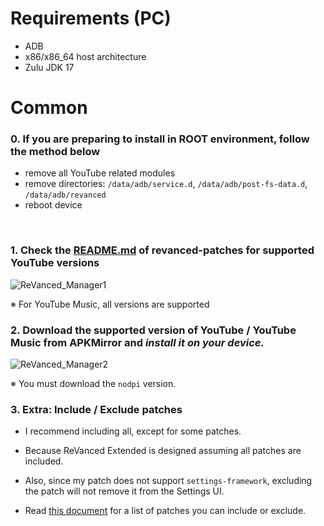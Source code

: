 Requirements (PC)
==
- ADB
- x86/x86_64 host architecture
- Zulu JDK 17

Common
==
### 0. If you are preparing to install in **ROOT environment**, follow the method below
- remove all YouTube related modules
- remove directories: `/data/adb/service.d`, `/data/adb/post-fs-data.d`, `/data/adb/revanced`
- reboot device

​
### 1. Check the [README.md](https://github.com/inotia00/revanced-patches/tree/revanced-extended#-json-format) of revanced-patches for supported YouTube versions

![ReVanced_Manager1](https://user-images.githubusercontent.com/108592928/202146941-ed3575a3-30d5-49a8-9f55-ff141a7c5f5b.png)

※ For YouTube Music, all versions are supported
​

### 2. Download the supported version of YouTube / YouTube Music from APKMirror and **_install it on your device._**

![ReVanced_Manager2](https://user-images.githubusercontent.com/108592928/202147431-37ef69d0-4688-40c5-8280-0563ae27fdee.png)

※ You must download the `nodpi` version.

### 3. Extra: Include / Exclude patches
- I recommend including all, except for some patches.

- Because ReVanced Extended is designed assuming all patches are included.

- Also, since my patch does not support `settings-framework`, excluding the patch will not remove it from the Settings UI.

- Read [this document](https://github.com/inotia00/revanced-documentation/wiki/Options-Information-about-the-patch) for a list of patches you can include or exclude.
